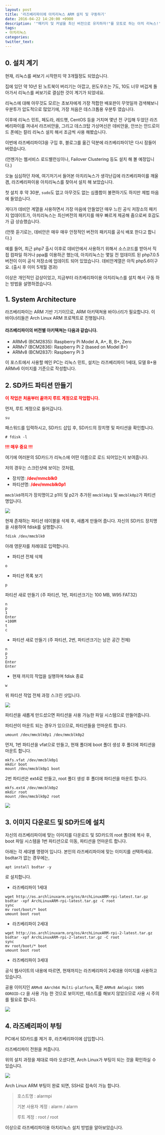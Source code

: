 ```yaml
---
layout: post
title: '라즈베리파이에 아치리눅스 ARM 설치 및 구동하기'
date: 2016-04-22 14:20:00 +0900
description: '"패키지 및 커널을 최신 버전으로 유지하자!"를 모토로 하는 아치 리눅스!'
tags:
- 아치리눅스
categories:
twitter_text:
---
```


## 0. 설치 계기

현재, 리눅스를 써보기 시작한지 약 3개월정도 되었습니다.

집에 있던 약 10년 된 노트북이 버리기는 아깝고, 윈도우즈는 7도, 10도 너무 버겁게 돌아가서 리눅스를 써보기로 결심한 것이 계기가 되었네요.

리눅스에 대해 아무것도 모르는 초보자에게 가장 적합한 배포판이 무엇일까 검색해보니 우분투가 압도적으로 많았기에, 가장 처음은 데스크톱용 우분투 였습니다.

이후에 리눅스 민트, 페도라, 레드햇, CentOS 등을 거치며 몇년 전 구입해 두었던 라즈베리파이를 꺼내서 라즈비안을, 그리고 데스크탑 가상머신은 데비안을, 안쓰는 안드로이드 폰에는 칼리 리눅스 설치 해서 조금씩 사용 해봤습니다.

이번에 라즈베리파이3을 구입 후, 블로그를 옮긴 덕분에 라즈베리파이1은 다시 잠들어 버렸습니다.

(언젠가는 웹서비스 로드밸런싱이나, Failover Clustering 등도 설치 해 볼 예정입니다.)

오늘 심심하던 차에, 여기저기서 들어본 아치리눅스가 생각난김에 라즈베리파이를 깨울겸, 라즈베리파이용 아치리눅스를 찾아서 설치 해 보았습니다.

첫 설치 후 약 30분, `sudo`도 없고 아무것도 없는 심플함이 불편하기도 하지만 제법 마음에 들었습니다.

게다가 데비안 계열을 사용하면서 가장 마음에 안들었던 매우 느린 공식 저장소의 패키지 업데이트가, 아치리눅스는 최신버전의 패키지를 매우 빠르게 제공해 줌으로써 호감도가 급 상승했습니다.

(언뜻 듣기로는, 데비안은 매우 매우 안정적인 버전의 패키지를 공식 배포 한다고 합니다.)

예를 들어, 최근 php7 출시 이후로 데비안에서 사용하기 위해서 소스코드를 받아서 직접 컴파일 하거나 ppa를 이용하곤 했는데, 아치리눅스는 몇일 전 업데이트 된 php7.0.5 버전이 이미 공식 저장소에 업데이트 되어 있었습니다. 데비안계열은 아직 php5.6이구요. (출시 후 이미 5개월 경과)

이상은 개인적인 감상이었고, 지금부터 라즈베리파이용 아치리눅스를 설치 해서 구동 하는 방법을 설명하겠습니다.

## 1. System Architecture

라즈베리파이는 ARM 기반 기기이므로, ARM 아키텍쳐용 바이너리가 필요합니다. 
이 바이너리들은 Arch Linux ARM 프로젝트로 진행됩니다.

#### 라즈베리파이의 버전별 아키텍쳐는 다음과 같습니다.

* ARMv6 (BCM2835): Raspberry Pi Model A, A+, B, B+, Zero
* ARMv7 (BCM2836): Raspberry Pi 2 (based on Model B+)
* ARMv8 (BCM2837): Raspberry Pi 3

이 포스트에서 사용할 메인 PC는 리눅스 민트, 설치는 라즈베리파이 1세대, 모델 B+용 ARMv6 이미지를 기준으로 작성합니다.

## 2. SD카드 파티션 만들기

<span style="color:red;font-weight:bold">이 작업은 처음부터 끝까지 루트 계정으로 작업합니다.</span>

먼저, 루트 계정으로 들어갑니다.

```
su
```

패스워드를 입력하시고, SD카드 삽입 후, SD카드의 장치명 및 파티션을 확인합니다.

```
# fdisk -l
```

<span style="color:red;font-weight:bold">!!! 매우 중요 !!!</span>

여기에 여러분의 SD카드가 리눅스에 어떤 이름으로 로드 되어있는지 보여줍니다.

저의 경우는 스크린샷에 보이는 것처럼,

* 장치명: <span style="color:red;font-weight:bold">/dev/mmcblk0</span>
* 파티션명: <span style="color:red;font-weight:bold">/dev/mmcblk0p1</span>

`mmcblk0`까지가 장치명이고 p1이 및 p2가 추가된 `mmcblk0p1` 및 `mmcblk0p2`가 파티션 명입니다.

<a href="https://googledrive.com/host/0Bw2KEQNBe4nMZW91OWJNZ2lmX0k/img20160416001.png" data-lightbox="19"><img src="https://googledrive.com/host/0Bw2KEQNBe4nMZW91OWJNZ2lmX0k/img20160416001.png"></a>

현재 존재하는 파티션 테이블을 삭제 후, 새롭게 만들어 줍니다. 자신의 SD카드 장치명을 사용하여 fdisk를 실행합니다.

```
fdisk /dev/mmcblk0
```

아래 영문자를 차례대로 입력합니다.

* 파티션 전체 삭제

```
o
```

* 파티션 목록 보기

```
p
```

파티션 새로 만들기 (주 파티션, 1번, 파티션크기는 100 MB, W95 FAT32)

```
n
p
1
Enter
+100M
t
c
```
* 파티션 새로 만들기 (주 파티션, 2번, 파티션크기는 남은 공간 전체)

```
n
p
2
Enter
Enter
```

* 현재 까지의 작업을 실행하며 fdisk 종료

```
w
```

위 파티션 작업 전체 과정 스크린 샷입니다.

<a href="https://googledrive.com/host/0Bw2KEQNBe4nMZW91OWJNZ2lmX0k/img20160416002.png" data-lightbox="19"><img src="https://googledrive.com/host/0Bw2KEQNBe4nMZW91OWJNZ2lmX0k/img20160416002.png"></a>

파티션을 새롭게 만드셨으면 파티션을 사용 가능한 파일 시스템으로 만들어줍니다.

파티션이 마운트 되는 경우가 있으므로, 파티션들을 언마운트 합니다.

```
umount /dev/mmcblk0p1 /dev/mmcblk0p2
```

먼저, 1번 파티션을 vfat으로 만들고, 현재 폴더에 boot 폴더 생성 후 폴더에 파티션을 마운트 합니다.

```
mkfs.vfat /dev/mmcblk0p1
mkdir boot
mount /dev/mmcblk0p1 boot
```

2번 파티션은 ext4로 만들고, root 폴더 생성 후 폴더에 파티션을 마운트 합니다.

```
mkfs.ext4 /dev/mmcblk0p2
mkdir root
mount /dev/mmcblk0p2 root
```

<a href="https://googledrive.com/host/0Bw2KEQNBe4nMZW91OWJNZ2lmX0k/img20160416004.png" data-lightbox="19"><img src="https://googledrive.com/host/0Bw2KEQNBe4nMZW91OWJNZ2lmX0k/img20160416004.png"></a>

## 3. 이미지 다운로드 및 SD카드에 설치

자신의 라즈베리파이에 맞는 이미지를 다운로드 및 SD카드의 root 폴더에 복사 후, boot 파일 시스템을 1번 파티션으로 이동, 파티션을 언마운트 합니다.

아래는 각 세대별 명령어 입니다. 본인의 라즈베리파이에 맞는 이미지를 선택하세요.
bsdtar가 없는 경우에는,

```
apt install bsdtar -y
```

로 설치합니다.

* 라즈베리파이 1세대

```
wget http://os.archlinuxarm.org/os/ArchLinuxARM-rpi-latest.tar.gz
bsdtar -xpf ArchLinuxARM-rpi-latest.tar.gz -C root
sync
mv root/boot/* boot
umount boot root
```

* 라즈베리파이 2세대

```
wget http://os.archlinuxarm.org/os/ArchLinuxARM-rpi-2-latest.tar.gz
bsdtar -xpf ArchLinuxARM-rpi-2-latest.tar.gz -C root
sync
mv root/boot/* boot
umount boot root
```

* 라즈베리파이 3세대

공식 웹사이트의 내용에 따르면, 현재까지는 라즈베리파이 2세대용 이미지를 사용하고 있습니다.

공용 이미지인 `ARMv8 AArch64 Multi-platform`, 혹은 `ARMv8 Amlogic S905 ODROID-C2` 을 사용 가능 한 것으로 보이지만, 테스트를 해보지 않았으므로 사용 시 주의를 필요로 합니다.

<a href="https://googledrive.com/host/0Bw2KEQNBe4nMZW91OWJNZ2lmX0k/img20160416005.png" data-lightbox="19"><img src="https://googledrive.com/host/0Bw2KEQNBe4nMZW91OWJNZ2lmX0k/img20160416005.png"></a>

## 4. 라즈베리파이 부팅

PC에서 SD카드를 제거 후, 라즈베리파이에 삽입합니다.

라즈베리파이 전원을 켜줍니다.

위의 설치 과정을 제대로 따라 오셨다면, Arch Linux가 부팅이 되는 것을 확인하실 수 있습니다.

<a href="https://googledrive.com/host/0Bw2KEQNBe4nMZW91OWJNZ2lmX0k/img20160416006.png" data-lightbox="19"><img src="https://googledrive.com/host/0Bw2KEQNBe4nMZW91OWJNZ2lmX0k/img20160416006.png"></a>

Arch Linux ARM 부팅이 완료 되면, SSH로 접속이 가능 합니다.

> 호스트명 : alarmpi
>
> 기본 사용자 계정 : alarm / alarm
>
> 루트 계정 : root / root

이상으로 라즈베리파이용 아치리눅스 설치 방법을 알아보았습니다.
